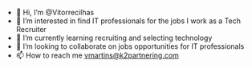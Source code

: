 - 👋 Hi, I’m @Vitorrecilhas
- 👀 I’m interested in find IT professionals for the jobs I work as a Tech Recruiter
- 🌱 I’m currently learning recruiting and selecting technology
- 💞️ I’m looking to collaborate on jobs opportunities for IT professionals
- 📫 How to reach me vmartins@k2partnering.com

<!---
Vitorrecilhas/Vitorrecilhas is a ✨ special ✨ repository because its `README.md` (this file) appears on your GitHub profile.
You can click the Preview link to take a look at your changes.
--->
